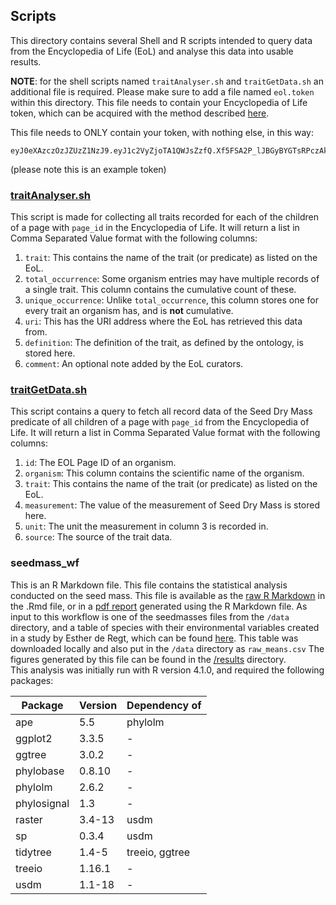 ## Scripts
This directory contains several Shell and R scripts intended to query data from the Encyclopedia of Life (EoL)
and analyse this data into usable results.

**NOTE**: for the shell scripts named `traitAnalyser.sh` and `traitGetData.sh` an additional file is required.
Please make sure to add a file named `eol.token` within this directory.
This file needs to contain your Encyclopedia of Life token, which can be acquired with the method
described [here](https://github.com/EOL/eol_website/blob/master/doc/api.md).

This file needs to ONLY contain your token, with nothing else, in this way:
```
eyJ0eXAzczOzJZUzZ1NzJ9.eyJ1c2VyZjoTA1QWJsZzfQ.Xf5FSA2P_lJBGyBYGTsRPczAkg
```
(please note this is an example token)


### [traitAnalyser.sh](https://github.com/naturalis/trait-functional-poaceae/blob/main/scripts/traitAnalyser.sh)
This script is made for collecting all traits recorded for each of the children of a page with `page_id` in the Encyclopedia of Life.
It will return a list in Comma Separated Value format with the following columns:
1. `trait`: This contains the name of the trait (or predicate) as listed on the EoL.
2. `total_occurrence`: Some organism entries may have multiple records of a single trait. This column contains the cumulative count of these.
3. `unique_occurrence`: Unlike `total_occurrence`, this column stores one for every trait an organism has, and is **not** cumulative.
4. `uri`: This has the URI address where the EoL has retrieved this data from.
5. `definition`: The definition of the trait, as defined by the ontology, is stored here.
6. `comment`: An optional note added by the EoL curators.

### [traitGetData.sh](https://github.com/naturalis/trait-functional-poaceae/blob/main/scripts/traitGetData.sh)
This script contains a query to fetch all record data of the Seed Dry Mass predicate of all children of a page with `page_id` from the Encyclopedia of Life.
It will return a list in Comma Separated Value format with the following columns:
1. `id`: The EOL Page ID of an organism.
2. `organism`: This column contains the scientific name of the organism.
3. `trait`: This contains the name of the trait (or predicate) as listed on the EoL.
4. `measurement`: The value of the measurement of Seed Dry Mass is stored here.
5. `unit`: The unit the measurement in column 3 is recorded in.
6. `source`: The source of the trait data.

### seedmass_wf
This is an R Markdown file. This file contains the statistical analysis conducted on the seed mass.
This file is available as the [raw R Markdown](https://github.com/naturalis/trait-functional-poaceae/blob/main/scripts/seedmass_wf.Rmd) in the .Rmd file, or in a [pdf report](https://github.com/naturalis/trait-functional-poaceae/blob/main/scripts/seedmass_wf.pdf) generated using the R Markdown file.
As input to this workflow is one of the seedmasses files from the `/data` directory, and a table of species with their environmental variables created in a study by Esther de Regt, which can be found [here](https://github.com/naturalis/angiosperm-traits/blob/master/raw_means.csv). This table was downloaded locally and also put in the `/data` directory as `raw_means.csv`
The figures generated by this file can be found in the [/results](https://github.com/naturalis/trait-functional-poaceae/tree/main/results) directory.
<br>
This analysis was initially run with R version 4.1.0, and required the following packages:

|Package      |Version  |Dependency of  |
|-------------|---------|---------------|
|ape          |5.5      |phylolm        |
|ggplot2      |3.3.5    |-              |
|ggtree       |3.0.2    |-              |
|phylobase    |0.8.10   |-              |
|phylolm      |2.6.2    |-              |
|phylosignal  |1.3      |-              |
|raster       |3.4-13   |usdm           |
|sp           |0.3.4    |usdm           |
|tidytree     |1.4-5    |treeio, ggtree |
|treeio       |1.16.1   |-              |
|usdm         |1.1-18   |-              |
